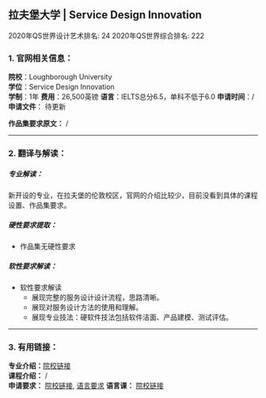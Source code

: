 ## 拉夫堡大学 | Service Design Innovation

2020年QS世界设计艺术排名: 24
2020年QS世界综合排名: 222

### 1. 官网相关信息：

**院校**：Loughborough University  
**学位**：Service Design Innovation  
**学制**：1年
**费用**：26,500英镑
**语言**：IELTS总分6.5，单科不低于6.0
**申请时间**：/
**申请文件**： 待更新

**作品集要求原文：** /

---


### 2. 翻译与解读：

##### 专业解读：
新开设的专业，在拉夫堡的伦敦校区，官网的介绍比较少，目前没看到具体的课程设置、作品集要求。

##### 硬性要求提取：
- 作品集无硬性要求  

##### 软性要求解读：
- 软性要求解读
  - 展现完整的服务设计设计流程，思路清晰。
  - 展现对服务设计方法的使用和理解。
  - 展现专业技法：硬软件技法包括软件洁面、产品建模、测试评估。



---


### 3. 有用链接：

**专业介绍：**[院校链接](https://www.lboro.ac.uk/study/postgraduate/masters-degrees/a-z/service-design-innovation/)  
**课程介绍：** /  
**申请要求：** [院校链接](https://www.lboro.ac.uk/study/postgraduate/masters-degrees/a-z/service-design-innovation/), [语言要求](https://www.lboro.ac.uk/international/apply/english-language-requirements/)
**语言课：** [院校链接](https://www.lboro.ac.uk/services/alss/pre-sessional-courses/pre-sessional-dates-fees-entry/)
